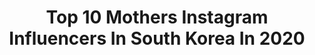 ---
title: Top 10 Mothers Instagram Influencers In South Korea In 2020
description: >-
  Find top mothers Instagram influencers in South Korea in 2020. Most popular hashtags: #mothersday #nomakeup #family #my.
platform: Instagram
profiles:
  - username: "yagnya_"
    fullname: >-
      BOGDAN  보그 단
    location: "South Korea"
    followers: 13474
    engagement: 655
    commentsToLikes: 0.007108
    id: ck8szrgugpfvg0j78zv1u1kxy
    verified: false
    hashtags: ""
  - username: "lovelypeachesmusic100"
    fullname: >-
      Peaches 💖
    location: "South Korea"
    followers: 1026552
    engagement: 198
    commentsToLikes: 0.044890
    id: ck6tohfo7e3rl0j7118qz1deg
    verified: true
    hashtags: "#sexierthanclarence, #peachlings, #yousobad, #whitebugs"
  - username: "kingmck"
    fullname: >-
      K̸I̸N̸G̸M̸C̸K̸
    location: "South Korea"
    followers: 28851
    engagement: 144
    commentsToLikes: 0.018984
    id: ck5pyu4lgxth70i119ugcbvsj
    verified: false
    hashtags: "#tma2, #aiaiaiaudio, #teamsquarius, #jointheddndmvmt"
  - username: "xxibiigdrgn"
    fullname: >-
      권지용 ️️❣
    location: "South Korea"
    followers: 26599
    engagement: 2249
    commentsToLikes: 0.018699
    id: ck8t6xm0df0bf0j78hetbarhj
    verified: false
    hashtags: "#childrensday, #pallet, #2011, #fanart"
  - username: "blazian_amazon"
    fullname: >-
      박경희 Keong-Hee
    location: "South Korea"
    followers: 3074
    engagement: 1358
    commentsToLikes: 0.089443
    id: ck5c9eytybbae0i112zdu6e7s
    verified: false
    hashtags: "#promise, #miami, #curlygirls, #prettygirls"
  - username: "solars_fiance"
    fullname: >-
      Solar’s Fiance
    location: "South Korea"
    followers: 10682
    engagement: 978
    commentsToLikes: 0.018947
    id: ck0tuw7038y2x0i19x514ny70
    verified: false
    hashtags: "#ohmygod, #wheesun, #hoarsethroat, #horsegirl"
  - username: "bjyuka"
    fullname: >-
      𝐲𝐮𝐤𝐚
    location: "South Korea"
    followers: 22337
    engagement: 703
    commentsToLikes: 0.009500
    id: ck8wgne7rhp0r0j784d5h9ekz
    verified: false
    hashtags: "#stayathome, #parody, #mamypoko, #funnyvideos"
  - username: "hehejihee"
    fullname: >-
      Julie Hwang
    location: "South Korea"
    followers: 42423
    engagement: 457
    commentsToLikes: 0.007816
    id: ckaozhqm2lxud0i78ep1u8e99
    verified: false
    hashtags: "#isolation, #nammos, #greek, #lover"
  - username: "hanna91914"
    fullname: >-
      민한나
    location: "South Korea"
    followers: 416675
    engagement: 68
    commentsToLikes: 0.024562
    id: ck5btc5bgfpa80i11hwz00s34
    verified: false
    hashtags: "#mother, #nightwear, #sunnyday, #ootd"
  - username: "daniel.k.here"
    fullname: >-
      Daniel Kang
    location: "South Korea"
    followers: 3123181
    engagement: 1801
    commentsToLikes: 0.021354
    id: ck0u1anynwbpl0i19h2rnnmbg
    verified: true
    hashtags: "#moonblue, #asiarisingforever, #moonbluechallenge, #mothernature"
---